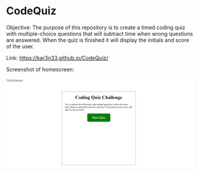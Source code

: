 # CodeQuiz

Objective:
The purpose of this repository is to create a timed coding quiz with multiple-choice questions that will subtract time when wrong questions are answered. When the quiz is finished it will display the initials and score of the user. 

Link:
https://kar3n33.github.io/CodeQuiz/

Screenshot of homescreen:

<img src = https://github.com/Kar3n33/CodeQuiz/blob/main/Assets/Homescreen.png>
